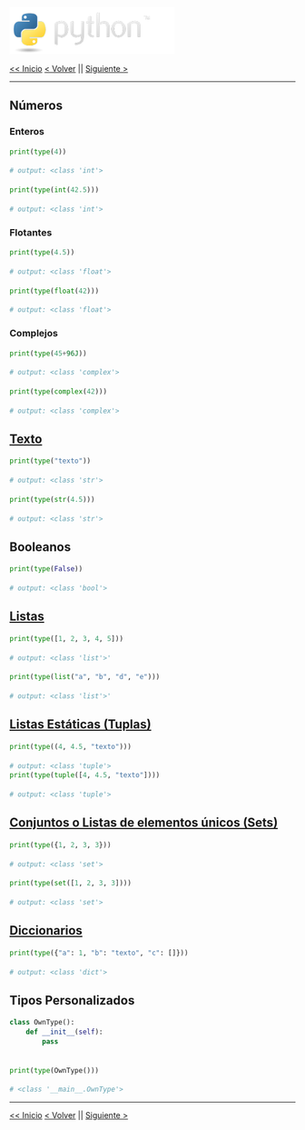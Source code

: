 <img src="../assets/img/python-logo.png" />

[<< Inicio](./intro) [< Volver](./variables.md) || [Siguiente >](./log_operators.md)

---

## Números

### Enteros

```python
print(type(4))

# output: <class 'int'>

print(type(int(42.5)))

# output: <class 'int'>
```

### Flotantes

```python
print(type(4.5))

# output: <class 'float'>

print(type(float(42)))

# output: <class 'float'>
```

### Complejos

```python
print(type(45+96J))

# output: <class 'complex'>

print(type(complex(42)))

# output: <class 'complex'>
```

## [Texto](./strings.md)

```python
print(type("texto"))

# output: <class 'str'>

print(type(str(4.5)))

# output: <class 'str'>
```

## Booleanos

```python
print(type(False))

# output: <class 'bool'>
```

## [Listas](./lists.md)

```python
print(type([1, 2, 3, 4, 5]))

# output: <class 'list'>'

print(type(list("a", "b", "d", "e")))

# output: <class 'list'>'
```

## [Listas Estáticas (Tuplas)](./tuples.md)

```python
print(type((4, 4.5, "texto")))

# output: <class 'tuple'>
print(type(tuple([4, 4.5, "texto"])))

# output: <class 'tuple'>
```

## [Conjuntos o Listas de elementos únicos (Sets)](./sets.md)

```python
print(type({1, 2, 3, 3}))

# output: <class 'set'>

print(type(set([1, 2, 3, 3])))

# output: <class 'set'>
```

## [Diccionarios](./dictionaries.md)

```python
print(type({"a": 1, "b": "texto", "c": []}))

# output: <class 'dict'>
```

## Tipos Personalizados

```python
class OwnType():
    def __init__(self):
        pass


print(type(OwnType()))

# <class '__main__.OwnType'>
```

---

[<< Inicio](./intro) [< Volver](./variables.md) || [Siguiente >](./log_operators.md)
